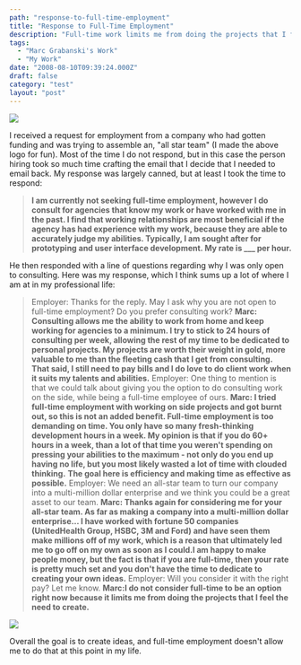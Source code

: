 ```yaml
---
path: "response-to-full-time-employment"
title: "Response to Full-Time Employment"
description: "Full-time work limits me from doing the projects that I feel the need to create."
tags: 
  - "Marc Grabanski's Work"
  - "My Work"
date: "2008-08-10T09:39:24.000Z"
draft: false
category: "test"
layout: "post"
---
```


![](http://marcgrabanski.com/img/all-star-web-development.jpg)

I received a request for employment from a company who had gotten funding and was trying to assemble an, "all star team" (I made the above logo for fun). Most of the time I do not respond, but in this case the person hiring took so much time crafting the email that I decide that I needed to email back. My response was largely canned, but at least I took the time to respond:
> **I am currently not seeking full-time employment, however I do consult for agencies that know my work or have worked with me in the past. I find that working relationships are most beneficial if the agency has had experience with my work, because they are able to accurately judge my abilities. Typically, I am sought after for prototyping and user interface development. My rate is ___ per hour.**

He then responded with a line of questions regarding why I was only open to consulting. Here was my response, which I think sums up a lot of where I am at in my professional life:

> Employer: Thanks for the reply. May I ask why you are not open to full-time employment? Do you prefer consulting work?
> **Marc: Consulting allows me the ability to work from home and keep working for agencies to a minimum. I try to stick to 24 hours of consulting per week, allowing the rest of my time to be dedicated to personal projects. My projects are worth their weight in gold, more valuable to me than the fleeting cash that I get from consulting. That said, I still need to pay bills and I do love to do client work when it suits my talents and abilities.**
> Employer: One thing to mention is that we could talk about giving you the option to do consulting work on the side, while being a full-time employee of ours.
> **Marc: I tried full-time employment with working on side projects and got burnt out, so this is not an added benefit. Full-time employment is too demanding on time. You only have so many fresh-thinking development hours in a week. My opinion is that if you do 60+ hours in a week, than a lot of that time you weren't spending on pressing your abilities to the maximum - not only do you end up having no life, but you most likely wasted a lot of time with clouded thinking.** **The goal here is efficiency and making time as effective as possible.**
> Employer: We need an all-star team to turn our company into a multi-million dollar enterprise and we think you could be a great asset to our team.
> **Marc: Thanks again for considering me for your all-star team. As far as making a company into a multi-million dollar enterprise... I have worked with fortune 50 companies (UnitedHealth Group, HSBC, 3M and Ford) and have seen them make millions off of my work, which is a reason that ultimately led me to go off on my own as soon as I could.I am happy to make people money, but the fact is that if you are full-time, then your rate is pretty much set and you don't have the time to dedicate to creating your own ideas.**
> Employer: Will you consider it with the right pay? Let me know.
> **Marc:I do not consider full-time to be an option right now because it limits me from doing the projects that I feel the need to create.**

![](http://marcgrabanski.com/img/assemble-construction.jpg)

Overall the goal is to create ideas, and full-time employment doesn't allow me to do that at this point in my life.